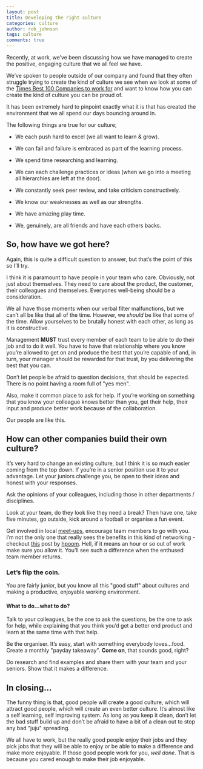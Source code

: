 ```yaml
---
layout: post
title: Developing the right culture
categories: culture
author: rob_johnson
tags: culture
comments: true
---
```


Recently, at work, we’ve been discussing how we have managed to create the positive, engaging culture that we all feel we have.

We’ve spoken to people outside of our company and found that they often struggle trying to create the kind of culture we see when we look at some of the [Times Best 100 Companies to work for](http://www.thesundaytimes.co.uk/best100companies) and want to know how you can create the kind of culture you can be proud of.

It has been extremely hard to pinpoint exactly what it is that has created the environment that we all spend our days bouncing around in.

The following things are true for our culture;

* We each push hard to excel (we all want to learn & grow).

* We can fail and failure is embraced as part of the learning process.

* We spend time researching and learning.

* We can each challenge practices or ideas (when we go into a meeting all hierarchies are left at the door).

* We constantly seek peer review, and take criticism constructively.

* We know our weaknesses as well as our strengths.

* We have amazing play time.

* We, genuinely, are all friends and have each others backs.

## So, how have we got here?

Again, this is quite a difficult question to answer, but that’s the point of this so I’ll try.

I think it is paramount to have people in your team who care. Obviously, not just about themselves. They need to care about the product, the customer, their colleagues and themselves. Everyones well-being should be a consideration.

We all have those moments when our verbal filter malfunctions, but we can’t all be like that all of the time. However, we *should* be like that some of the time. Allow yourselves to be brutally honest with each other, as long as it is constructive.

Management **MUST** trust every member of each team to be able to do their job and to do it well. You have to have that relationship where you know you’re allowed to get on and produce the best that you’re capable of and, in turn, your manager should be rewarded for that trust, by you delivering the best that you can.

Don’t let people be afraid to question decisions, that should be expected. There is no point having a room full of "yes men".

Also, make it common place to ask for help. If you’re working on something that you know your colleague knows better than you, get their help, their input and produce better work because of the collaboration.

Our people are like this.

## How can other companies build their own culture?

It’s very hard to change an existing culture, but I think it is so much easier coming from the top down. If you’re in a senior position use it to your advantage. Let your juniors challenge you, be open to their ideas and honest with your responses.

Ask the opinions of your colleagues, including those in other departments / disciplines.

Look at your team, do they look like they need a break? Then have one, take five minutes, go outside, kick around a football or organise a fun event.

Get involved in local [meet-ups](http://www.meetup.com/), encourage team members to go with you. I’m not the only one that really sees the benefits in this kind of networking - checkout [this](http://hpoom.co.uk/posts/go-out-and-network.html) post by [hpoom](https://twitter.com/@hpoom). Hell, if it means an hour or so out of work make sure you allow it. You’ll see such a difference when the enthused team member returns.

### Let’s flip the coin.

You are fairly junior, but you know all this "good stuff" about cultures and making a productive, enjoyable working environment.

#### What to do…what to do?

Talk to your colleagues, be the one to ask the questions, be the one to ask for help, while explaining that you think you’d get a better end product and learn at the same time with that help.

Be the organiser. It’s easy, start with something everybody loves…food. Create a monthly "payday takeaway". **Come on**, that sounds good, right?

Do research and find examples and share them with your team and your seniors. Show that it makes a difference.

## In closing…

The funny thing is that, good people will create a good culture, which will attract good people, which will create an even better culture. It’s almost like a self learning, self improving system. As long as you keep it clean, don’t let the bad stuff build up and don’t be afraid to have a bit of a clean out to stop any bad "juju" spreading.

We all have to work, but the really good people enjoy their jobs and they pick jobs that they will be able to enjoy or be able to make a difference and make more enjoyable. If those good people work for you, *well done*. That is because you cared enough to make their job enjoyable.

